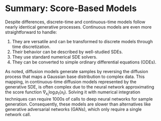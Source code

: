 # Summary: Score-Based Models

Despite differences, discrete-time and continuous-time models follow nearly identical generative processes. Continuous models are even more straightforward to handle:

   1. They are versatile and can be transformed to discrete models through time discretization.
   2. Their behavior can be described by well-studied SDEs.
   3. They use standard numerical SDE solvers.
   4. They can be converted to simple ordinary differential equations (ODEs).

As noted, diffusion models generate samples by reversing the diffusion process that maps a Gaussian base distribution to complex data. This mapping, in continuous-time diffusion models represented by the generative SDE, is often complex due to the neural network approximating the score function $\nabla_{x_{t}}\log p_{t}(x_{t})$. Solving it with numerical integration techniques can require 1000s of calls to deep neural networks for sample generation. Consequently, these models are slower than alternatives like generative adversarial networks (GANs), which only require a single network call.
